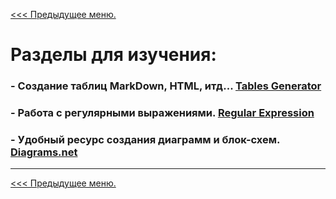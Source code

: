 [<<< Предыдущее меню.](https://github.com/s-alex-developer/My_Studies)

# Разделы для изучения:

### - Создание таблиц MarkDown, HTML, итд... [Tables Generator](https://tablesgenerator.com/markdown_tables)
### - Работа с регулярными выражениями. [Regular Expression](https://regex101.com/)
### - Удобный ресурс создания диаграмм и блок-схем. [Diagrams.net](https://app.diagrams.net/)

***
[<<< Предыдущее меню.](https://github.com/s-alex-developer/My_Studies)